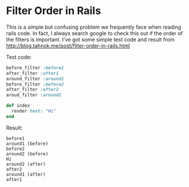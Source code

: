 # Filter Order in Rails

This is a simple but confusing problem we frequently face when reading rails code. In fact, I always search google to check this out if the order of the filters is important.
I've got some simple test code and result from http://blog.tahnok.me/post/filter-order-in-rails.html

Test code:

```ruby
before_filter :before1
after_filter :after1
around_filter :around1
before_filter :before2
after_filter :after2
aroud_filter :around2

def index
  render text: "Hi"
end
```


Result:

```
before1
around1 (before)
before2
around2 (before)
Hi
around2 (after)
after2
around1 (after)
after1
```
